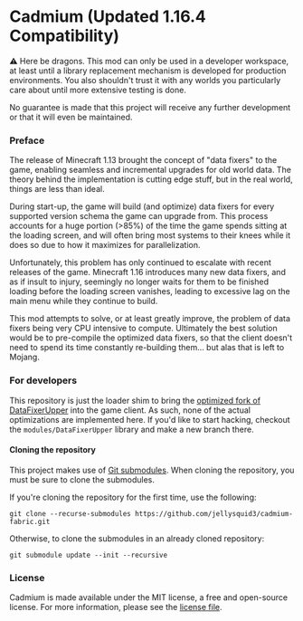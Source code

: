 Cadmium (Updated 1.16.4 Compatibility)
===

:warning: Here be dragons. This mod can only be used in a developer workspace, at least until a library replacement
mechanism is developed for production environments. You also shouldn't trust it with any worlds you particularly
care about until more extensive testing is done.

No guarantee is made that this project will receive any further development or that it will even be maintained.

### Preface

The release of Minecraft 1.13 brought the concept of "data fixers" to the game, enabling seamless and incremental
upgrades for old world data. The theory behind the implementation is cutting edge stuff, but in the real world, things
are less than ideal. 

During start-up, the game will build (and optimize) data fixers for every supported version schema the game can
upgrade from. This process accounts for a huge portion (>85%) of the time the game spends sitting at the loading screen,
and will often bring most systems to their knees while it does so due to how it maximizes for parallelization.

Unfortunately, this problem has only continued to escalate with recent releases of the game. Minecraft 1.16 introduces
many new data fixers, and as if insult to injury, seemingly no longer waits for them to be finished loading before the
loading screen vanishes, leading to excessive lag on the main menu while they continue to build.

This mod attempts to solve, or at least greatly improve, the problem of data fixers being very CPU intensive to compute.
Ultimately the best solution would be to pre-compile the optimized data fixers, so that the client doesn't need
to spend its time constantly re-building them... but alas that is left to Mojang.

### For developers

This repository is just the loader shim to bring the [optimized fork of DataFixerUpper](https://github.com/jellysquid3/DataFixerUpper/)
into the game client. As such, none of the actual optimizations are implemented here. If you'd like to start hacking,
checkout the `modules/DataFixerUpper` library and make a new branch there.

#### Cloning the repository

This project makes use of [Git submodules](https://git-scm.com/book/en/v2/Git-Tools-Submodules). When cloning the
repository, you must be sure to clone the submodules.

If you're cloning the repository for the first time, use the following:

```
git clone --recurse-submodules https://github.com/jellysquid3/cadmium-fabric.git
```

Otherwise, to clone the submodules in an already cloned repository:

```
git submodule update --init --recursive
```

### License

Cadmium is made available under the MIT license, a free and open-source license. For more information, please see the
[license file](https://github.com/jellysquid3/cadmium-fabric/blob/1.15.x/dev/LICENSE.txt).
